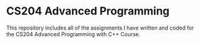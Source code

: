 # CS204 Advanced Programming
 This repository includes all of the assignments I have written and coded for the CS204 Advanced Programming with C++ Course.
